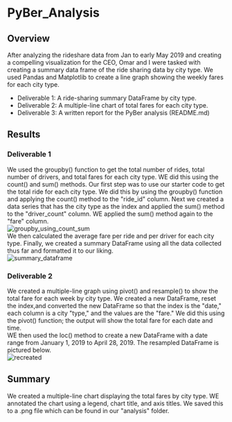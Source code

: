 # PyBer_Analysis  
## Overview  
After analyzing the rideshare data from Jan to early May 2019 and creating a compelling visualization for the CEO, Omar and I were tasked with creating a summary data frame of the ride sharing data by city type.  We used Pandas and Matplotlib to create a line graph showing the weekly fares for each city type.  
* Deliverable 1: A ride-sharing summary DataFrame by city type.  
* Deliverable 2: A multiple-line chart of total fares for each city type.  
* Deliverable 3: A written report for the PyBer analysis (README.md)  
## Results  
### Deliverable 1  
We used the groupby() function to get the total number of rides, total number of drivers, and total fares for each city type. WE did this using the count() and sum() methods. Our first step was to use our starter code to get the total ride for each city type. We did this by using the groupby() function and applying the count() method to the "ride_id" column. Next we created a data series that has the city type as the index and applied the sum() method to the "driver_count" column.  WE applied the sum() method again to the "fare" column.  
![groupby_using_count_sum](https://user-images.githubusercontent.com/96501958/152714861-144ddbeb-3ec2-4e0c-b2a5-eb665bea6874.png)  
We then calculated the average fare per ride and per driver for each city type. Finally, we created a summary DataFrame using all the data collected thus far and formatted it to our liking.  
![summary_dataframe](https://user-images.githubusercontent.com/96501958/152715317-fca9e3a0-a8be-423e-9cbb-b48de3f36c71.png)  
### Deliverable 2  
We created a multiple-line graph using pivot() and resample() to show the total fare for each week by city type. We created a new DataFrame, reset the index,and converted the new DataFrame so that the index is the "date," each column is a city "type," and the values are the "fare." We did this using the pivot() function; the output will show the total fare for each date and time.  
WE then used the loc() method to create a new DataFrame with a date range from January 1, 2019 to April 28, 2019. The resampled DataFrame is pictured below.  
![recreated](https://user-images.githubusercontent.com/96501958/152718334-23b798d9-f3fb-4e57-86d6-8c564a554aa3.png)  

## Summary  
We created a multiple-line chart displaying the total fares by city type. WE annotated the chart using a legend, chart title, and axis titles. We saved this to a .png file which can be found in our "analysis" folder. 
